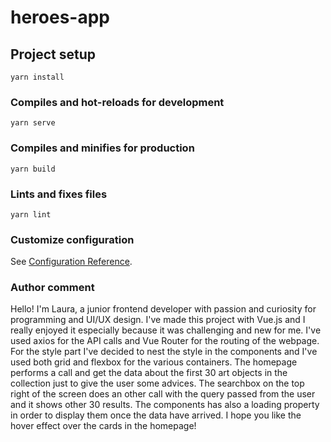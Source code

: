 # heroes-app

## Project setup
```
yarn install
```

### Compiles and hot-reloads for development
```
yarn serve
```

### Compiles and minifies for production
```
yarn build
```

### Lints and fixes files
```
yarn lint
```

### Customize configuration
See [Configuration Reference](https://cli.vuejs.org/config/).

### Author comment
Hello! I'm Laura, a junior frontend developer with passion and curiosity for programming and UI/UX design.
I've made this project with Vue.js and I really enjoyed it especially because it was challenging and new for me.
I've used axios for the API calls and Vue Router for the routing of the webpage.
For the style part I've decided to nest the style in the components and I've used both grid and flexbox for the various containers.
The homepage performs a call and get the data about the first 30 art objects in the collection just to give the user some advices. 
The searchbox on the top right of the screen does an other call with the query passed from the user and it shows other 30 results.
The components has also a loading property in order to display them once the data have arrived.
I hope you like the hover effect over the cards in the homepage!
